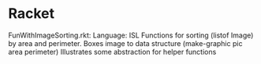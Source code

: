 Racket
======

FunWithImageSorting.rkt:
  Language: ISL
  Functions for sorting (listof Image) by area and perimeter. 
  Boxes image to data structure (make-graphic pic area perimeter)
  Illustrates some abstraction for helper functions
  
  
